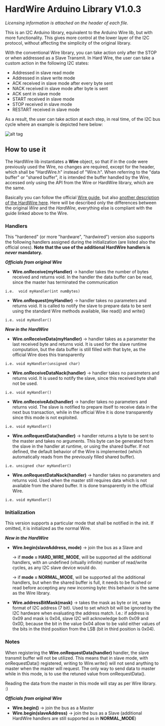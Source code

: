 # HardWire Arduino Library V1.0.3

*Licensing information is attached on the header of each file.*

This is an I2C Arduino library, equivalent to the Arduino Wire lib, but with more functionality. This gives more control 
at the lower layer of the I2C protocol, without affecting the simplicity of the original library.


With the conventional Wire library, you can take action only after the STOP or when addressed as a Slave Transmit. In Hard Wire,
the user can take a custom action in the following I2C states:

- Addressed in slave read mode
- Addressed in slave write mode
- ACK received in slave mode after every byte sent
- NACK received in slave mode after byte is sent
- ACK sent in slave mode
- START received in slave mode
- STOP received in slave mode
- RESTART received in slave mode


As a result, the user can take action at each step, in real time, of the I2C bus cycle where an example is depicted here below:

   ![alt tag](https://enricosanino.files.wordpress.com/2016/11/command.gif)

## How to use it

The HardWire lib instantiates a **Wire** object, so that if in the code were previously used the Wire, no changes are required, except for the header, which shall be "HardWire.h" instead of "Wire.h".
When referring to the "data buffer" or "shared buffer", it is intended the buffer handled by the Wire, accessed only using the API from the Wire or HardWire library, which are the same.

Basically you can follow the official [Wire guide](https://www.arduino.cc/en/Reference/Wire), but also [another description of the HardWire here](https://enricosanino.wordpress.com/2016/11/19/hardwire-the-enhanced-arduino-wire-library/). 
Here will be described only the differences between the original *Wire* and the *HardWire*, everything else is compliant with the guide linked above to the Wire.

### Handlers
This "hardened" (or more "hardware", "hardwired") version also supports the following handlers assigned during the initialization (are listed also the official ones). **Note that the use of the additional HardWire handlers is *never*  mandatory.**

 ***Officials from original Wire***

 - **Wire.onReceive(myHandler)** -> handler takes the number of bytes received and returns void. In the handler the data buffer can be read, since the master has terminated the communication
 ```
 i.e.  void myHandler(int numBytes)
 ``` 
 - **Wire.onRequest(myHandler)** -> handler takes no parameters and returns void. It is called to notify the slave to prepare data to be sent using the standard Wire methods available, like read() and write()
 ```
 i.e. void myHandler()
 ```
 ***New in the HardWire***

 - **Wire.onReceiveData(myHandler)** -> handler takes as a parameter the last received byte and returns void. It is used for the slave runtime computation, but the data buffer is still filled with that byte, as the official Wire does this transparently
 ```
 i.e. void myHandler(unsigned char)
 ```
 - **Wire.onReceiveDataNack(handler)** -> handler takes no parameters and returns void. It is used to notify the slave, since this received byte shall not be used.
 ```
 i.e. void myHandler()
 ```
 - **Wire.onReceiveAdx(handler)** -> handler takes no parameters and returns void. The slave is notified to prepare itself to receive data in the next bus transaction, while in the official Wire it is done transparently since this mode is not exploited.
 ```
 i.e. void myHandler()
 ```
 - **Wire.onRequestData(handler)** -> handler returns a byte to be sent to the master and takes no arguments. This byte can be generated from the slave in the handler at runtime, or using the shared buffer. If not defined, the default behavior of the Wire is implemented (which automatically reads from the previously filled shared buffer).
 ```
 i.e. unsigned char myHandler()
 ```
 - **Wire.onRequestDataNack(handler)** -> handler takes no parameters and returns void. Used when the master still requires data which is not available from the shared buffer. It is done transparently in the official Wire.
 ```
 i.e. void myHandler()
 ```


### Initialization
 
 This version supports a particular mode that shall be notified in the init. If omitted, it is initialized as the normal Wire.

 ***New in the HardWire***

 - **Wire.begin(slaveAddress, mode)** -> join the bus as a Slave and
 
    -> if **mode = HARD_WIRE_MODE**, will be supported all the additional handlers, with an undefined (vitually infinite) number of read/write cycles, as any I2C slave device would do.
 
     -> if **mode = NORMAL_MODE**, will be supported all the additional handlers, but when the shared buffer is full, it needs to be flushed or read before accepting any new incoming byte: this behavior is the same as the Wire library.
     
 - **Wire.addressBitMask(mask)** -> takes the mask as byte or int, same format of I2C address (7 bit). Used to set which bit will be ignored by the I2C hardware when evaluating the address match. I.e.: if address is 0x09 and mask is 0x04, slave I2C will acknowledge both 0x09 and 0x0D, because the bit in the value 0x04 allow to be valid either values of the bits in the third position from the LSB (bit in third position is 0x04).

### Notes

When registering the **Wire.onRequestData(handler)** handler, the slave transmit buffer will not be utilized. This means that in slave mode, with onRequestData() registered, writing to Wire.write() will not send anything to master when the master will request. The only way to send data to master while in this mode, is to use the retuned value from onRequestData(). 

Reading the data from the master in this mode will stay as per Wire library. :)

 ***Officials from original Wire***

 - **Wire.begin()** -> join the bus as a Master
 - **Wire.begin(slaveAddress)** -> join the bus as a Slave (additional HardWire handlers are still supported as in **NORMAL_MODE**)
 
 
 
